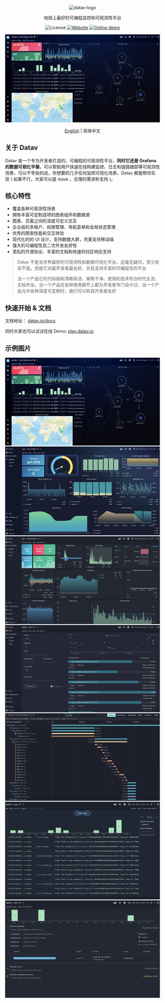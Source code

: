 <p align="center">
  <img src="https://datav.io/logo.png" alt="datav-logo" width="80" />
</p>


<p align="center">
   地球上最好的可编程监控和可观测性平台
</p>

<p align="center">
    <img alt="License" src="https://img.shields.io/badge/license-Apache2.0-brightgreen"> 
    <a href="https://datav.io"><img alt="Website" src="https://img.shields.io/badge/官网-datav.io-blue"></a>
    <a href="https://play.datav.io"><img alt="Online demo" src="https://img.shields.io/badge/在线-demo-blue"></a>
</p>


<div>
   <img src="https://github.com/data-observe/assets/blob/main/datav-readme/home-example1.jpg?raw=true" />
   <p align="center">
        <a href="./README.md">English</a> | 简体中文
  </p>
</div>
  
  
## 关于 Datav

Datav 是一个专为开发者打造的、可编程的可观测性平台，**同时它还是 Grafana 的数据可视化平替**。可以帮助用户快速在线构建监控、日志和链路跟踪等可观测性场景，可以不夸张的说，你想要的几乎任何监控可视化场景，Datav 都能帮你实现 ( 如果不行，大家可以提 issue ，合理的需求秒支持 )。


## 核心特性

- 覆盖各种可观测性场景
- 拥有丰富可定制选项的图表组件和数据源
- 图表、页面之间的深度可定义交互
- 企业级的多租户、权限管理、导航菜单和全局状态管理
- 优秀的图表性能和交互体验
- 现代化的的 UI 设计，支持数据大屏，完美支持移动端
- 强大的可编程性及二次开发友好性
- 宽松的开源协议、丰富的文档和快速的社区响应支持

> Datav 不是全世界最好的可观测性和数据可视化平台，这毫无疑问，至少目前不是。但是它对最开发者最友好，并且支持丰富的可编程性的平台
> 
> 当一个产品它的代码结构清晰简洁、架构干净、使用的技术符合时代主流、文档齐全，当一个产品在各种使用细节上都为开发者专门设计过，当一个产品允许各种深度可定制时，我们可以称其开发者友好

## 快速开始 & 文档

文档地址： [datav.io/docs](https://zh.datav.io/docs).

同时大家也可以试试在线 Demo:  [play.datav.io](https://play.datav.io).


## 示例图片

<img src="https://github.com/data-observe/assets/blob/main/datav-readme/home-example1.jpg?raw=true" />

<img src="https://github.com/data-observe/assets/blob/main/datav-readme/runtime-example.jpg?raw=true" />

<img src="https://github.com/data-observe/assets/blob/main/datav-readme/host-example.jpg?raw=true" />

<img src="https://github.com/data-observe/assets/blob/main/datav-readme/trace-search-example.jpg?raw=true" />

<img src="https://github.com/data-observe/assets/blob/main/datav-readme/trace-example.jpg?raw=true" />

<img src="https://github.com/data-observe/assets/blob/main/datav-readme/log-example.jpg?raw=true" />

<img src="https://github.com/data-observe/assets/blob/main/datav-readme/alert-example.jpg?raw=true" />

